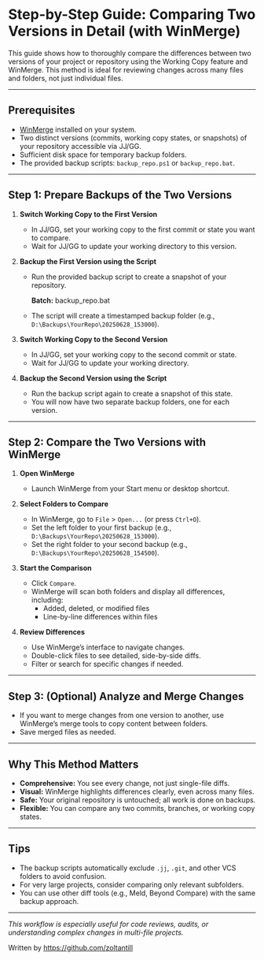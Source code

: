 # Step-by-Step Guide: Comparing Two Versions in Detail (with WinMerge)

This guide shows how to thoroughly compare the differences between two versions of your project or repository using the Working Copy feature and WinMerge. This method is ideal for reviewing changes across many files and folders, not just individual files.

---

## Prerequisites

- [WinMerge](https://winmerge.org/) installed on your system.
- Two distinct versions (commits, working copy states, or snapshots) of your repository accessible via JJ/GG.
- Sufficient disk space for temporary backup folders.
- The provided backup scripts: `backup_repo.ps1` or `backup_repo.bat`.

---

## Step 1: Prepare Backups of the Two Versions

1. **Switch Working Copy to the First Version**
    - In JJ/GG, set your working copy to the first commit or state you want to compare.
    - Wait for JJ/GG to update your working directory to this version.

2. **Backup the First Version using the Script**
    - Run the provided backup script to create a snapshot of your repository.

      **Batch:**
      backup_repo.bat

    - The script will create a timestamped backup folder (e.g., `D:\Backups\YourRepo\20250628_153000`).

3. **Switch Working Copy to the Second Version**
    - In JJ/GG, set your working copy to the second commit or state.
    - Wait for JJ/GG to update your working directory.

4. **Backup the Second Version using the Script**
    - Run the backup script again to create a snapshot of this state.
    - You will now have two separate backup folders, one for each version.

---

## Step 2: Compare the Two Versions with WinMerge

1. **Open WinMerge**
    - Launch WinMerge from your Start menu or desktop shortcut.

2. **Select Folders to Compare**
    - In WinMerge, go to `File` > `Open...` (or press `Ctrl+O`).
    - Set the left folder to your first backup (e.g., `D:\Backups\YourRepo\20250628_153000`).
    - Set the right folder to your second backup (e.g., `D:\Backups\YourRepo\20250628_154500`).

3. **Start the Comparison**
    - Click `Compare`.
    - WinMerge will scan both folders and display all differences, including:
        - Added, deleted, or modified files
        - Line-by-line differences within files

4. **Review Differences**
    - Use WinMerge’s interface to navigate changes.
    - Double-click files to see detailed, side-by-side diffs.
    - Filter or search for specific changes if needed.

---

## Step 3: (Optional) Analyze and Merge Changes

- If you want to merge changes from one version to another, use WinMerge’s merge tools to copy content between folders.
- Save merged files as needed.

---

## Why This Method Matters

- **Comprehensive:** You see every change, not just single-file diffs.
- **Visual:** WinMerge highlights differences clearly, even across many files.
- **Safe:** Your original repository is untouched; all work is done on backups.
- **Flexible:** You can compare any two commits, branches, or working copy states.

---

## Tips

- The backup scripts automatically exclude `.jj`, `.git`, and other VCS folders to avoid confusion.
- For very large projects, consider comparing only relevant subfolders.
- You can use other diff tools (e.g., Meld, Beyond Compare) with the same backup approach.

---

*This workflow is especially useful for code reviews, audits, or understanding complex changes in multi-file projects.*


Written by https://github.com/zoltantill